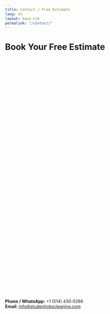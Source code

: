 ```yaml
---
title: Contact / Free Estimate
lang: en
layout: base.njk
permalink: "/contact/"
---
```



# Book Your Free Estimate

<div class="calendly-inline-widget" data-url="https://calendly.com/your-calendly-slug/estimate?hide_event_type_details=1&primary_color=1565C0" style="min-width:320px;height:780px;"></div>
<script src="https://assets.calendly.com/assets/external/widget.js" async></script>

**Phone / WhatsApp:** +1 (514) 430‑0266  
**Email:** info@studentjobscleaning.com

